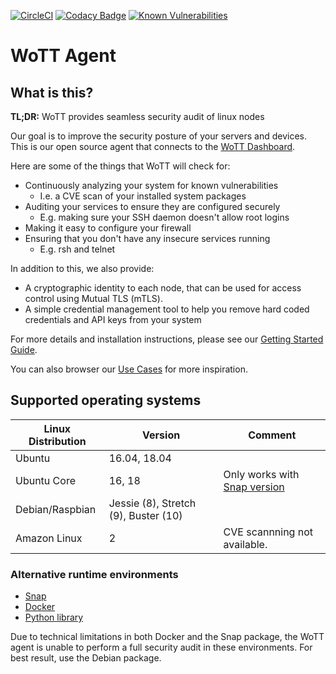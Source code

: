 [![CircleCI](https://circleci.com/gh/WoTTsecurity/agent.svg?style=svg)](https://circleci.com/gh/WoTTsecurity/agent) [![Codacy Badge](https://api.codacy.com/project/badge/Grade/9e165c20e9b04d62a15d1ff7c4736878)](https://www.codacy.com/app/vpetersson/agent) [![Known Vulnerabilities](https://snyk.io/test/github/WoTTsecurity/agent/badge.svg?targetFile=requirements.txt)](https://snyk.io/test/github/WoTTsecurity/agent?targetFile=requirements.txt)

# WoTT Agent

## What is this?

**TL;DR:** WoTT provides seamless security audit of linux nodes

Our goal is to improve the security posture of your servers and devices. This is our open source agent that connects to the [WoTT Dashboard](https://dash.wott.io).

Here are some of the things that WoTT will check for:

 * Continuously analyzing your system for known vulnerabilities
   * I.e. a CVE scan of your installed system packages
 * Auditing your services to ensure they are configured securely
   * E.g. making sure your SSH daemon doesn't allow root logins
 * Making it easy to configure your firewall
 * Ensuring that you don't have any insecure services running
   * E.g. rsh and telnet

In addition to this, we also provide:

 * A cryptographic identity to each node, that can be used for access control using Mutual TLS (mTLS).
 * A simple credential management tool to help you remove hard coded credentials and API keys from your system

For more details and installation instructions, please see our [Getting Started Guide](https://wott.io/documentation/getting-started).

You can also browser our [Use Cases](https://wott.io/documentation/use-cases) for more inspiration.

## Supported operating systems

| Linux Distribution | Version                              | Comment                                                                                                                                  |
| -------------      | -------------                        | ----                                                                                                                                     |
| Ubuntu             | 16.04, 18.04                         |                                                                                                                                          |
| Ubuntu Core        | 16, 18                               | Only works with  [Snap version](https://github.com/WoTTsecurity/agent/blob/master/docs/alternative_installation_methods.md#snap-runtime) |
| Debian/Raspbian    | Jessie (8), Stretch (9), Buster (10) |                                                                                                                                          |
| Amazon Linux       | 2                                    | CVE scannning not available.                                                                                                                                          |


### Alternative runtime environments

* [Snap](https://github.com/WoTTsecurity/agent/blob/master/docs/alternative_installation_methods.md#snap-runtime)
* [Docker](https://github.com/WoTTsecurity/agent/blob/master/docs/alternative_installation_methods.md#installation-docker-runtime)
* [Python library](https://github.com/WoTTsecurity/agent/blob/master/docs/alternative_installation_methods.md#installation--python-runtime-advanced)

Due to technical limitations in both Docker and the Snap package, the WoTT agent is unable to perform a full security audit in these environments. For best result, use the Debian package.

